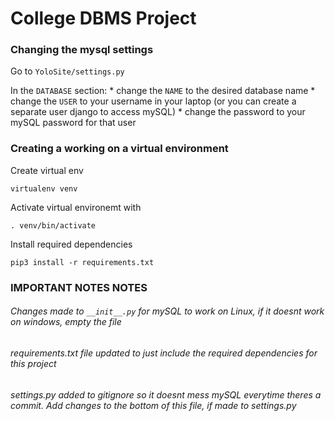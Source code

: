 
# College DBMS Project


### Changing the mysql settings

Go to ``` YoloSite/settings.py ```

In the ```DATABASE``` section:
	* change the ```NAME``` to the desired database name
	* change the ```USER``` to your username in your laptop (or you can create a separate user django to access mySQL)
	* change the password to your mySQL password for that user

### Creating a working on a virtual environment

Create virtual env
```
virtualenv venv 
```

Activate virtual environemt with

```
. venv/bin/activate
```

Install required dependencies

```
pip3 install -r requirements.txt
```

### IMPORTANT NOTES NOTES

######	Changes made to ```__init__.py``` for mySQL to work on Linux, if it doesnt work on windows, empty the file
######	requirements.txt file updated to just include the required dependencies for this project
######	settings.py added to gitignore so it doesnt mess mySQL everytime theres a commit. Add changes to the bottom of this file, if made to settings.py

